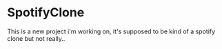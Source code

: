 # SpotifyClone
This is a new project i'm working on, it's supposed to be kind of a spotify clone but not really..
